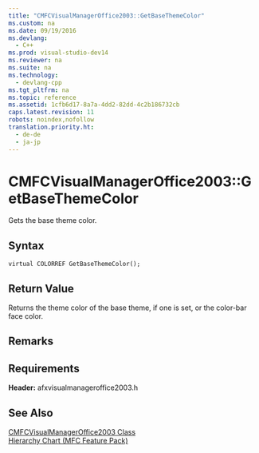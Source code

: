 ```yaml
---
title: "CMFCVisualManagerOffice2003::GetBaseThemeColor"
ms.custom: na
ms.date: 09/19/2016
ms.devlang: 
  - C++
ms.prod: visual-studio-dev14
ms.reviewer: na
ms.suite: na
ms.technology: 
  - devlang-cpp
ms.tgt_pltfrm: na
ms.topic: reference
ms.assetid: 1cfb6d17-8a7a-4dd2-82dd-4c2b186732cb
caps.latest.revision: 11
robots: noindex,nofollow
translation.priority.ht: 
  - de-de
  - ja-jp
---
```

# CMFCVisualManagerOffice2003::GetBaseThemeColor
Gets the base theme color.  
  
## Syntax  
  
```  
virtual COLORREF GetBaseThemeColor();  
```  
  
## Return Value  
 Returns the theme color of the base theme, if one is set, or the color-bar face color.  
  
## Remarks  
  
## Requirements  
 **Header:** afxvisualmanageroffice2003.h  
  
## See Also  
 [CMFCVisualManagerOffice2003 Class](../vs140/CMFCVisualManagerOffice2003-Class.md)   
 [Hierarchy Chart (MFC Feature Pack)](../vs140/Hierarchy-Chart.md)